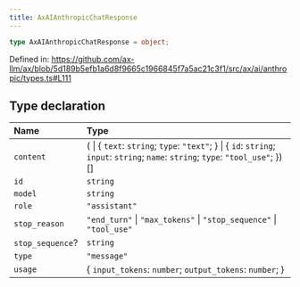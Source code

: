 ```yaml
---
title: AxAIAnthropicChatResponse
---
```


```ts
type AxAIAnthropicChatResponse = object;
```

Defined in: https://github.com/ax-llm/ax/blob/5d189b5efb1a6d8f9665c1966845f7a5ac21c3f1/src/ax/ai/anthropic/types.ts#L111

## Type declaration

| Name | Type |
| :------ | :------ |
| <a id="content"></a> `content` | ( \| \{ `text`: `string`; `type`: `"text"`; \} \| \{ `id`: `string`; `input`: `string`; `name`: `string`; `type`: `"tool_use"`; \})[] |
| <a id="id"></a> `id` | `string` |
| <a id="model"></a> `model` | `string` |
| <a id="role"></a> `role` | `"assistant"` |
| <a id="stop_reason"></a> `stop_reason` | `"end_turn"` \| `"max_tokens"` \| `"stop_sequence"` \| `"tool_use"` |
| <a id="stop_sequence"></a> `stop_sequence`? | `string` |
| <a id="type"></a> `type` | `"message"` |
| <a id="usage"></a> `usage` | \{ `input_tokens`: `number`; `output_tokens`: `number`; \} |
